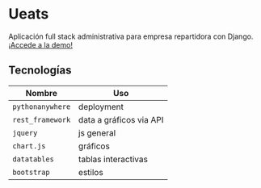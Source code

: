 # Ueats
Aplicación full stack administrativa para empresa repartidora con Django. [¡Accede a la demo!](http://andrescuco.pythonanywhere.com/)

## Tecnologías

Nombre | Uso
------------ | -------------
`pythonanywhere` | deployment
`rest_framework` | data a gráficos via API
`jquery` | js general
`chart.js` | gráficos
`datatables` | tablas interactivas
`bootstrap` | estilos